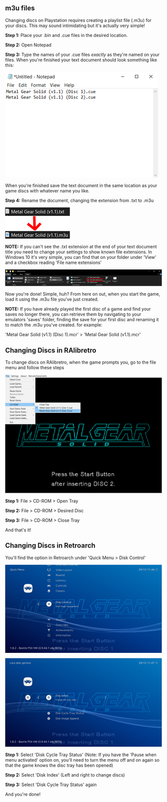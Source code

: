 ## m3u files

Changing discs on Playstation requires creating a playlist file (.m3u) for your discs. This may sound intimidating but it's actually very simple!

**Step 1:** Place your .bin and .cue files in the desired location.

**Step 2:** Open Notepad

**Step 3:** Type the names of your .cue files _exactly_ as they're named on your files. When you're finished your text document should look something like this:

![](/support/images/multidisc0.png)

When you're finished save the text document in the same location as your game discs with whatever name you like.

**Step 4:** Rename the document, changing the extension from .txt to .m3u

![](/support/images/multidisc1.png)

**NOTE:** If you can't see the .txt extension at the end of your text document title you need to change your settings to show known file extensions. In Windows 10 it's very simple, you can find that on your folder under 'View' and a checkbox reading 'File name extensions'

![](/support/images/multidisc2.png)

Now you're done! Simple, huh? From here on out, when you start the game, load it using the .m3u file you've just created.

**NOTE:** If you have already played the first disc of a game and find your saves no longer there, you can retrieve them by navigating to your emulators 'saves' folder, finding the save for your first disc and renaming it to match the .m3u you've created. for example:

'Metal Gear Solid (v1.1) (Disc 1).mcr'   >   'Metal Gear Solid (v1.1).mcr'


## Changing Discs in RAlibretro

To change discs on RAlibretro, when the game prompts you, go to the file menu and follow these steps

![](/support/images/multidisc3.png)

**Step 1:** File > CD-ROM > Open Tray

**Step 2:** File > CD-ROM > Desired Disc

**Step 3:** File > CD-ROM > Close Tray

And that's it!



## Changing Discs in Retroarch

You'll find the option in Retroarch under 'Quick Menu > Disk Control'

![](/support/images/multidisc4.png)

![](/support/images/multidisc5.png)

**Step 1:** Select 'Disk Cycle Tray Status' (Note: If you have the 'Pause when menu activated' option on, you'll need to turn the menu off and on again so that the game knows the disc tray has been opened)

**Step 2:** Select 'Disk Index' (Left and right to change discs)

**Step 3:** Select 'Disk Cycle Tray Status' again

And you're done!
